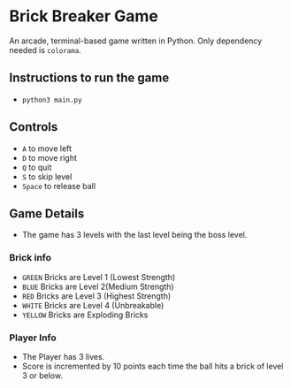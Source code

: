 # Brick Breaker Game
An arcade, terminal-based game written in Python. Only dependency needed is `colorama`.

## Instructions to run the game
* `python3 main.py`

## Controls
* `A` to move left
* `D` to move right
* `Q` to quit
* `S` to skip level
* `Space` to release ball

## Game Details
* The game has 3 levels with the last level being the boss level.
### Brick info
* `GREEN` Bricks are Level 1 (Lowest Strength)
* `BLUE` Bricks are Level 2(Medium Strength)
* `RED` Bricks are Level 3 (Highest Strength)
* `WHITE` Bricks are Level 4 (Unbreakable)
* `YELLOW` Bricks are Exploding Bricks

### Player Info
* The Player has 3 lives.
* Score is incremented by 10 points each time the ball hits a brick of level 3 or below.